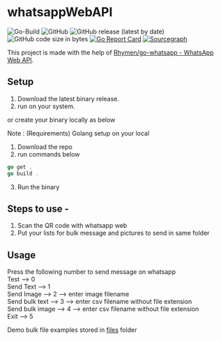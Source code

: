 # whatsappWebAPI

![Go-Build](https://github.com/Piyushhbhutoria/whatsappWebAPI/workflows/Go-Build/badge.svg)
![GitHub](https://img.shields.io/github/license/Piyushhbhutoria/whatsappWebAPI)
![GitHub release (latest by date)](https://img.shields.io/github/v/release/Piyushhbhutoria/whatsappWebAPI)
![GitHub code size in bytes](https://img.shields.io/github/languages/code-size/Piyushhbhutoria/whatsappWebAPI)
[![Go Report Card](https://goreportcard.com/badge/github.com/Piyushhbhutoria/whatsappWebAPI)](https://goreportcard.com/report/github.com/Piyushhbhutoria/whatsappWebAPI)
[![Sourcegraph](https://sourcegraph.com/github.com/Piyushhbhutoria/whatsappWebAPI/-/badge.svg)](https://sourcegraph.com/github.com/Piyushhbhutoria/whatsappWebAPI?badge)

This project is made with the help of [Rhymen/go-whatsapp - WhatsApp Web API](https://github.com/Rhymen/go-whatsapp).


## Setup

1. Download the latest binary release.
2. run on your system.

or create your binary locally as below

Note : (Requirements) Golang setup on your local

1. Download the repo
2. run commands below

```go
go get .
go build .
```

3. Run the binary

## Steps to use -

1. Scan the QR code with whatsapp web
2. Put your lists for bulk message and pictures to send in same folder

## Usage

Press the following number to send message on whatsapp  
Test --> 0  
Send Text --> 1  
Send Image --> 2  --> enter image filename  
Send bulk text --> 3  --> enter csv filename without file extension  
Send bulk image --> 4    --> enter csv filename without file extension  
Exit --> 5

Demo bulk file examples stored in [files](/files) folder
